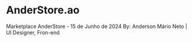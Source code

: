 # AnderStore.ao
Marketplace AnderStore - 15 de Junho de 2024
By: Anderson Mário Neto | UI Designer, Fron-end
